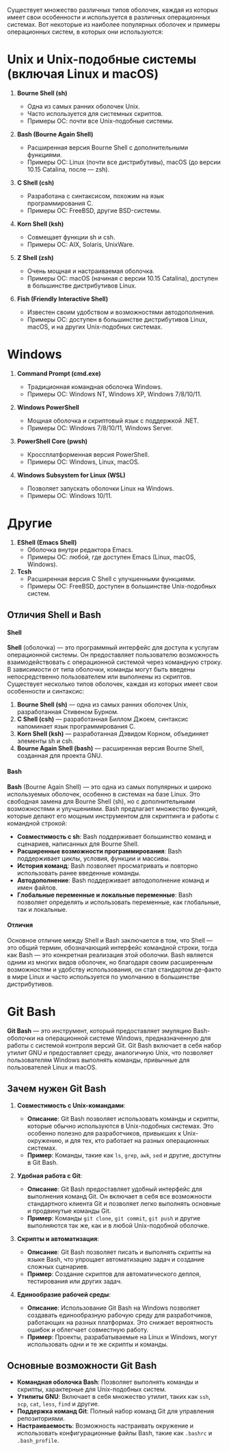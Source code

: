 Существует множество различных типов оболочек, каждая из которых имеет свои особенности и используется в различных операционных системах. Вот некоторые из наиболее популярных оболочек и примеры операционных систем, в которых они используются:

# Unix и Unix-подобные системы (включая Linux и macOS)

1. **Bourne Shell (sh)**
    
    - Одна из самых ранних оболочек Unix.
    - Часто используется для системных скриптов.
    - Примеры ОС: почти все Unix-подобные системы.
2. **Bash (Bourne Again Shell)**
    
    - Расширенная версия Bourne Shell с дополнительными функциями.
    - Примеры ОС: Linux (почти все дистрибутивы), macOS (до версии 10.15 Catalina, после — zsh).
3. **C Shell (csh)**
    
    - Разработана с синтаксисом, похожим на язык программирования C.
    - Примеры ОС: FreeBSD, другие BSD-системы.
4. **Korn Shell (ksh)**
    
    - Совмещает функции sh и csh.
    - Примеры ОС: AIX, Solaris, UnixWare.
5. **Z Shell (zsh)**
    
    - Очень мощная и настраиваемая оболочка.
    - Примеры ОС: macOS (начиная с версии 10.15 Catalina), доступен в большинстве дистрибутивов Linux.
6. **Fish (Friendly Interactive Shell)**
    
    - Известен своим удобством и возможностями автодополнения.
    - Примеры ОС: доступен в большинстве дистрибутивов Linux, macOS, и на других Unix-подобных системах.

# Windows

1. **Command Prompt (cmd.exe)**
    
    - Традиционная командная оболочка Windows.
    - Примеры ОС: Windows NT, Windows XP, Windows 7/8/10/11.
2. **Windows PowerShell**
    
    - Мощная оболочка и скриптовый язык с поддержкой .NET.
    - Примеры ОС: Windows 7/8/10/11, Windows Server.
3. **PowerShell Core (pwsh)**
    
    - Кроссплатформенная версия PowerShell.
    - Примеры ОС: Windows, Linux, macOS.
4. **Windows Subsystem for Linux (WSL)**
    
    - Позволяет запускать оболочки Linux на Windows.
    - Примеры ОС: Windows 10/11.

# Другие

1. **EShell (Emacs Shell)**
    - Оболочка внутри редактора Emacs.
    - Примеры ОС: любой, где доступен Emacs (Linux, macOS, Windows).
2. **Tcsh**
    - Расширенная версия C Shell с улучшенными функциями.
    - Примеры ОС: FreeBSD, доступен в большинстве Unix-подобных систем.

## Отличия Shell и Bash
#### Shell

**Shell** (оболочка) — это программный интерфейс для доступа к услугам операционной системы. Он предоставляет пользователю возможность взаимодействовать с операционной системой через командную строку. В зависимости от типа оболочки, команды могут быть введены непосредственно пользователем или выполнены из скриптов. Существует несколько типов оболочек, каждая из которых имеет свои особенности и синтаксис:

1. **Bourne Shell (sh)** — одна из самых ранних оболочек Unix, разработанная Стивеном Бурном.
2. **C Shell (csh)** — разработанная Биллом Джоем, синтаксис напоминает язык программирования C.
3. **Korn Shell (ksh)** — разработанная Дэвидом Корном, объединяет элементы sh и csh.
4. **Bourne Again Shell (bash)** — расширенная версия Bourne Shell, созданная для проекта GNU.

#### Bash

**Bash** (Bourne Again Shell) — это одна из самых популярных и широко используемых оболочек, особенно в системах на базе Linux. Это свободная замена для Bourne Shell (sh), но с дополнительными возможностями и улучшениями. Bash предлагает множество функций, которые делают его мощным инструментом для скриптинга и работы с командной строкой:

- **Совместимость с sh**: Bash поддерживает большинство команд и сценариев, написанных для Bourne Shell.
- **Расширенные возможности программирования**: Bash поддерживает циклы, условия, функции и массивы.
- **История команд**: Bash позволяет просматривать и повторно использовать ранее введенные команды.
- **Автодополнение**: Bash поддерживает автодополнение команд и имен файлов.
- **Глобальные переменные и локальные переменные**: Bash позволяет определять и использовать переменные, как глобальные, так и локальные.

#### Отличия

Основное отличие между Shell и Bash заключается в том, что Shell — это общий термин, обозначающий интерфейс командной строки, тогда как Bash — это конкретная реализация этой оболочки. Bash является одним из многих видов оболочек, но благодаря своим расширенным возможностям и удобству использования, он стал стандартом де-факто в мире Linux и часто используется по умолчанию в большинстве дистрибутивов.

# Git Bash

**Git Bash** — это инструмент, который предоставляет эмуляцию Bash-оболочки на операционной системе Windows, предназначенную для работы с системой контроля версий Git. Git Bash включает в себя набор утилит GNU и предоставляет среду, аналогичную Unix, что позволяет пользователям Windows выполнять команды, привычные для пользователей Linux и macOS.

## Зачем нужен Git Bash

1. **Совместимость с Unix-командами**:
    
    - **Описание**: Git Bash позволяет использовать команды и скрипты, которые обычно используются в Unix-подобных системах. Это особенно полезно для разработчиков, привыкших к Unix-окружению, и для тех, кто работает на разных операционных системах.
    - **Пример**: Команды, такие как `ls`, `grep`, `awk`, `sed` и другие, доступны в Git Bash.
2. **Удобная работа с Git**:
    
    - **Описание**: Git Bash предоставляет удобный интерфейс для выполнения команд Git. Он включает в себя все возможности стандартного клиента Git и позволяет легко выполнять основные и продвинутые команды Git.
    - **Пример**: Команды `git clone`, `git commit`, `git push` и другие выполняются так же, как и в любой Unix-подобной оболочке.
3. **Скрипты и автоматизация**:
    
    - **Описание**: Git Bash позволяет писать и выполнять скрипты на языке Bash, что упрощает автоматизацию задач и создание сложных сценариев.
    - **Пример**: Создание скриптов для автоматического деплоя, тестирования или других задач.
4. **Единообразие рабочей среды**:
    
    - **Описание**: Использование Git Bash на Windows позволяет создавать единообразную рабочую среду для разработчиков, работающих на разных платформах. Это снижает вероятность ошибок и облегчает совместную работу.
    - **Пример**: Проекты, разрабатываемые на Linux и Windows, могут использовать одни и те же скрипты и команды.

## Основные возможности Git Bash

- **Командная оболочка Bash**: Позволяет выполнять команды и скрипты, характерные для Unix-подобных систем.
- **Утилиты GNU**: Включает в себя множество утилит, таких как `ssh`, `scp`, `cat`, `less`, `find` и другие.
- **Поддержка команд Git**: Полный набор команд Git для управления репозиториями.
- **Настраиваемость**: Возможность настраивать окружение и использовать конфигурационные файлы Bash, такие как `.bashrc` и `.bash_profile`.